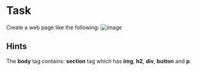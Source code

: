 # Task
Create a web page like the following:
![image](https://user-images.githubusercontent.com/85792514/170821648-ed521c77-3195-49b9-ac79-ac93bfc968f6.png)

## Hints
The **body** tag contains: **section** tag which has **img**, **h2**, **div**, **button** and **p**.